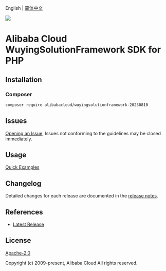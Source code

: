 English | [简体中文](README-CN.md)

![](https://aliyunsdk-pages.alicdn.com/icons/AlibabaCloud.svg)

# Alibaba Cloud WuyingSolutionFramework SDK for PHP

## Installation

### Composer

```bash
composer require alibabacloud/wuyingsolutionframework-20230810
```

## Issues

[Opening an Issue](https://github.com/aliyun/alibabacloud-php-sdk/issues/new), Issues not conforming to the guidelines may be closed immediately.

## Usage

[Quick Examples](https://github.com/aliyun/alibabacloud-php-sdk/blob/master/docs/0-Examples-EN.md#quick-examples)

## Changelog

Detailed changes for each release are documented in the [release notes](./ChangeLog.txt).

## References

* [Latest Release](https://github.com/aliyun/alibabacloud-php-sdk/)

## License

[Apache-2.0](http://www.apache.org/licenses/LICENSE-2.0)

Copyright (c) 2009-present, Alibaba Cloud All rights reserved.
